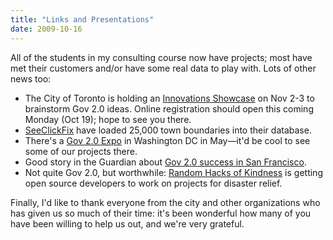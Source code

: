 ```yaml
---
title: "Links and Presentations"
date: 2009-10-16
---
```

All of the students in my consulting course now have projects; most have met their customers and/or have some real data to play with.  Lots of other news too:
<ul>
  <li>The City of Toronto is holding an <a href="http://remarkk.com/2009/10/09/call-to-action-join-the-toronto-open-data-community/">Innovations Showcase</a> on Nov 2-3 to brainstorm Gov 2.0 ideas.  Online registration should open this coming Monday (Oct 19); hope to see you there.</li>
  <li><a href="http://seeclickfix.blogspot.com/2009/10/25000-towns-just-launched-on.html">SeeClickFix</a> have loaded 25,000 town boundaries into their database.</li>
  <li>There's a <a href="http://www.gov2expo.com/gov2expo2010">Gov 2.0 Expo</a> in Washington DC in May—it'd be cool to see some of our projects there.</li>
  <li>Good story in the Guardian about <a href="http://www.guardian.co.uk/technology/2009/oct/14/san-francisco-open-city-data">Gov 2.0 success in San Francisco</a>.</li>
  <li>Not quite Gov 2.0, but worthwhile: <a href="http://radar.oreilly.com/2009/10/random-hacks-of-kindness-disas.html">Random Hacks of Kindness</a> is getting open source developers to work on projects for disaster relief.</li>
</ul>
Finally, I'd like to thank everyone from the city and other organizations who has given us so much of their time: it's been wonderful how many of you have been willing to help us out, and we're very grateful.
